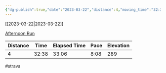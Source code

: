 ```yaml
---
{"dg-publish":true,"date":"2023-03-22","distance":4,"moving_time":"32:38","elapsed_time":"33:06","pace":"8:08","total_elevation_gain":289,"url":"https://www.strava.com/activities/8761767769","permalink":"/01-personal/strava/2023-03-22-afternoon-run/","dgPassFrontmatter":true}
---
```



[[2023-03-22\|2023-03-22]]

[Afternoon Run](https://www.strava.com/activities/8761767769)

| Distance | Time  | Elapsed Time | Pace | Elevation |
| -------- | ----- | ------------ | ---- | --------- |
| 4        | 32:38 | 33:06        | 8:08 | 289       |




#strava
